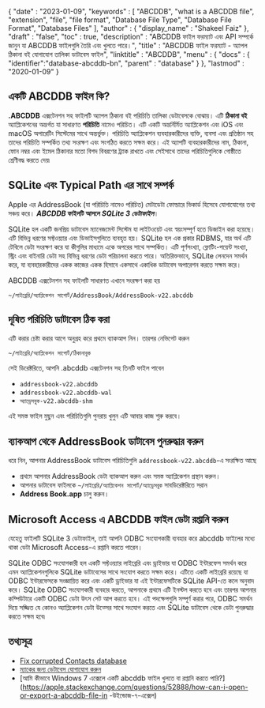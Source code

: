 {
  "date" : "2023-01-09",
  "keywords" : [ "ABCDDB", "what is a ABCDDB file", "extension", "file", "file format", "Database File Type", "Database File Format", "Database Files" ],
  "author" : {
    "display_name" : "Shakeel Faiz"
},
  "draft" : "false",
  "toc" : true,
  "description" : "ABCDDB ফাইল ফরম্যাট এবং API সম্পর্কে জানুন যা ABCDDB ফাইলগুলি তৈরি এবং খুলতে পারে।",
  "title" : "ABCDDB ফাইল ফরম্যাট - অ্যাপল ঠিকানা বই যোগাযোগ তালিকা ডাটাবেস ফাইল",
  "linktitle" : "ABCDDB",
  "menu" : {
    "docs" : {
      "identifier":"database-abcddb-bn",
      "parent" : "database"
}
},
  "lastmod" : "2020-01-09"
}

## একটি ABCDDB ফাইল কি?

**.ABCDDB** এক্সটেনশন সহ ফাইলটি অ্যাপল ঠিকানা বই পরিচিতি তালিকা ডেটাবেসকে বোঝায়। এটি **ঠিকানা বই** অ্যাপ্লিকেশনের অন্তর্গত যা সাধারণত **পরিচিতি** নামেও পরিচিত। এটি একটি অন্তর্নির্মিত অ্যাপ্লিকেশন এবং iOS এবং macOS অপারেটিং সিস্টেমের সাথে অন্তর্ভুক্ত। পরিচিতি অ্যাপ্লিকেশন ব্যবহারকারীদের ব্যক্তি, ব্যবসা এবং প্রতিষ্ঠান সহ তাদের পরিচিতি সম্পর্কিত তথ্য সংরক্ষণ এবং সংগঠিত করতে সক্ষম করে। এই অ্যাপটি ব্যবহারকারীদের নাম, ঠিকানা, ফোন নম্বর এবং ইমেল ঠিকানার মতো বিশদ বিবরণের ট্র্যাক রাখতে এবং সেইসাথে তাদের পরিচিতিগুলিকে গোষ্ঠীতে শ্রেণীবদ্ধ করতে দেয়৷

## SQLite এবং Typical Path এর সাথে সম্পর্ক

Apple এর AddressBook (যা পরিচিতি নামেও পরিচিত) মেটাডেটা ফোল্ডারে ভিকার্ড হিসেবে যোগাযোগের তথ্য সঞ্চয় করে। **_ABCDDB_ ফাইলটি আসলে _SQLite 3 ডেটাফাইল_**।

SQLite হল একটি জনপ্রিয় ডাটাবেস ম্যানেজমেন্ট সিস্টেম যা লাইটওয়েট এবং স্বয়ংসম্পূর্ণ হতে ডিজাইন করা হয়েছে। এটি বিভিন্ন ধরণের সফ্টওয়্যার এবং ডিভাইসগুলিতে ব্যবহৃত হয়। SQLite হল এক প্রকার RDBMS, যার অর্থ এটি টেবিলে ডেটা সংরক্ষণ করে যা কীগুলির মাধ্যমে একে অপরের সাথে সম্পর্কিত। এটি পূর্ণসংখ্যা, ফ্লোটিং-পয়েন্ট সংখ্যা, স্ট্রিং এবং বাইনারি ডেটা সহ বিভিন্ন ধরণের ডেটা পরিচালনা করতে পারে। অতিরিক্তভাবে, SQLite লেনদেন সমর্থন করে, যা ব্যবহারকারীদের একক কাজের একক হিসাবে একসাথে একাধিক ডাটাবেস অপারেশন করতে সক্ষম করে।

ABCDDB এক্সটেনশন সহ ফাইলটি সাধারণত এখানে সংরক্ষণ করা হয়

`~/লাইব্রেরি/অ্যাপ্লিকেশন সাপোর্ট/AddressBook/AddressBook-v22.abcddb`

## দূষিত পরিচিতি ডাটাবেস ঠিক করা

এটি করার চেষ্টা করার আগে অনুগ্রহ করে প্রথমে ব্যাকআপ নিন। তারপর নেভিগেট করুন

`~/লাইব্রেরি/অ্যাপ্লিকেশন সাপোর্ট/ঠিকানাবুক`

সেই ডিরেক্টরিতে, আপনি .abcddb এক্সটেনশন সহ তিনটি ফাইল পাবেন

- `addressbook-v22.abcddb`
- `addressbook-v22.abcddb-wal`
- `অ্যাড্রেসবুক-v22.abcddb-shm`

এই সমস্ত ফাইল মুছুন এবং পরিচিতিগুলি পুনরায় খুলুন এটি আবার কাজ শুরু করবে।

## ব্যাকআপ থেকে AddressBook ডাটাবেস পুনরুদ্ধার করুন

ধরে নিন, আপনার AddressBook ডাটাবেস পরিচিতিগুলি `addressbook-v22.abcddb`-এ সংরক্ষিত আছে

- প্রথমে আপনার AddressBook ডেটা ব্যাকআপ করুন এবং সমস্ত অ্যাপ্লিকেশন প্রস্থান করুন।
- আপনার ডাটাবেস ফাইলকে `~/লাইব্রেরি/অ্যাপ্লিকেশন সাপোর্ট/অ্যাড্রেসবুক` সাবডিরেক্টরিতে সরান
- **Address Book.app** চালু করুন।

## Microsoft Access এ ABCDDB ফাইল ডেটা রপ্তানি করুন

যেহেতু ফাইলটি SQLite 3 ডেটাফাইল, তাই আপনি ODBC সংযোগকারী ব্যবহার করে abcddb ফাইলের মধ্যে থাকা ডেটা Microsoft Access-এ রপ্তানি করতে পারেন।

SQLite ODBC সংযোগকারী হল একটি সফ্টওয়্যার লাইব্রেরি এবং ড্রাইভার যা ODBC ইন্টারফেস সমর্থন করে এমন অ্যাপ্লিকেশনগুলিকে SQLite ডাটাবেসের সাথে সংযোগ করতে সক্ষম করে। এটিতে একটি লাইব্রেরি রয়েছে যা ODBC ইন্টারফেসকে সংজ্ঞায়িত করে এবং একটি ড্রাইভার যা এই ইন্টারফেসটিকে SQLite API-তে কলে অনুবাদ করে। SQLite ODBC সংযোগকারী ব্যবহার করতে, আপনাকে প্রথমে এটি ইনস্টল করতে হবে এবং তারপর আপনার কম্পিউটারে একটি ODBC ডেটা উৎস সেট আপ করতে হবে। এই পদক্ষেপগুলি সম্পূর্ণ করার পরে, ODBC সমর্থন দিয়ে সজ্জিত যে কোনও অ্যাপ্লিকেশন ডেটা উত্সের সাথে সংযোগ করতে এবং SQLite ডাটাবেস থেকে ডেটা পুনরুদ্ধার করতে সক্ষম হবে৷

## তথ্যসূত্র
 * [Fix corrupted Contacts database](https://discussions.apple.com/docs/DOC-10581)
 * [ম্যাকের জন্য ডেটাবেস যোগাযোগ করুন](https://nitroreward.weebly.com/blog/contact-database-for-mac)
 * [আমি কীভাবে Windows 7 এক্সেলে একটি abcddb ফাইল খুলতে বা রপ্তানি করতে পারি?](https://apple.stackexchange.com/questions/52888/how-can-i-open-or-export-a-abcddb-file-in -উইন্ডোজ-৭-এক্সেল)

